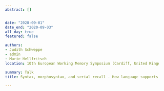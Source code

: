 ```yaml
---
abstract: []


date: "2020-09-01"
date_end: "2020-09-03"
all_day: true
featured: false

authors:
- Judith Schweppe
- admin
- Marie Hellfritsch
location: 10th European Working Memory Symposium (Cardiff, United Kingdom / virtual)

summary: Talk
title: Syntax, morphosyntax, and serial recall - How language supports short-term memory for order

---
```

